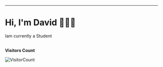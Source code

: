 ***********************************
# Hi, I'm David 👋👨‍💻

Iam currently a Student
<br>
&nbsp;&nbsp;&nbsp;&nbsp;&nbsp;&nbsp;&nbsp;&nbsp;&nbsp;&nbsp;&nbsp;&nbsp;&nbsp;&nbsp;&nbsp;&nbsp;&nbsp;&nbsp;&nbsp;&nbsp;&nbsp;&nbsp;&nbsp;&nbsp;&nbsp;&nbsp;&nbsp;&nbsp;&nbsp;&nbsp;&nbsp;&nbsp;&nbsp;&nbsp;&nbsp;&nbsp;&nbsp;&nbsp;&nbsp;&nbsp;&nbsp;&nbsp;&nbsp;&nbsp;&nbsp;&nbsp;&nbsp;&nbsp;&nbsp;&nbsp;&nbsp;&nbsp;&nbsp;&nbsp;&nbsp;&nbsp;&nbsp;&nbsp;&nbsp;&nbsp;&nbsp;&nbsp;&nbsp;&nbsp;&nbsp;&nbsp;&nbsp;&nbsp;
<br>

**Visitors Count** 

![VisitorCount](https://profile-counter.glitch.me/{David-Thapa}/count.svg)


